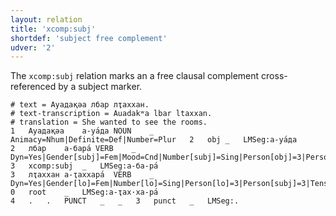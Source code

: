 ```yaml
---
layout: relation
title: 'xcomp:subj'
shortdef: 'subject free complement'
udver: '2'
---
```


The `xcomp:subj` relation marks an a free clausal complement cross-referenced by a subject marker.

~~~ conllu
# text = Ауадақәа лбар лҭаххан.
# text-transcription = Auadakʷa lbar ltaxxan.
# translation = She wanted to see the rooms.
1	Ауадақәа	а-уа́да	NOUN	_	Animacy=Nhum|Definite=Def|Number=Plur	2	obj	_	LMSeg:а-уа́да
2	лбар	а-бара́	VERB	_	Dyn=Yes|Gender[subj]=Fem|Mood=Cnd|Number[subj]=Sing|Person[obj]=3|Person[subj]=3|Trans=Yes|VerbForm=NonFin	3	xcomp:subj	_	LMSeg:а-ба-ра́
3	лҭаххан	а-ҭаххара́	VERB	_	Dyn=Yes|Gender[lo]=Fem|Number[lo]=Sing|Person[lo]=3|Person[subj]=3|Tense=Aor|Trans=No|VerbForm=NonFin	0	root	_	LMSeg:а-ҭах·ха-ра́
4	.	.	PUNCT	_	_	3	punct	_	LMSeg:.

~~~

<!-- Interlanguage links updated Po 11. listopadu 2024, 20:11:31 CET -->

